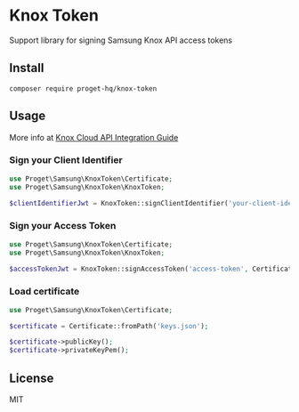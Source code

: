 # Knox Token

Support library for signing Samsung Knox API access tokens

## Install

```
composer require proget-hq/knox-token
```

## Usage

More info at [Knox Cloud API Integration Guide](https://docs.samsungknox.com/cloud-authentication/api-reference/Default.htm#section/Generate-your-access-token)

### Sign your Client Identifier

```php
use Proget\Samsung\KnoxToken\Certificate;
use Proget\Samsung\KnoxToken\KnoxToken;

$clientIdentifierJwt = KnoxToken::signClientIdentifier('your-client-identifier', Certificate::fromPath('keys.json'));
```

### Sign your Access Token

```php
use Proget\Samsung\KnoxToken\Certificate;
use Proget\Samsung\KnoxToken\KnoxToken;

$accessTokenJwt = KnoxToken::signAccessToken('access-token', Certificate::fromPath('keys.json'));
```

### Load certificate

```php
use Proget\Samsung\KnoxToken\Certificate;

$certificate = Certificate::fromPath('keys.json');

$certificate->publicKey();
$certificate->privateKeyPem();
````

## License

MIT
